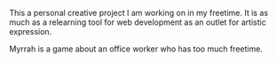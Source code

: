 This a personal creative project I am working on in my freetime. It is as much as a relearning tool for web development as an outlet for artistic expression. 

Myrrah is a game about an office worker who has too much freetime.
